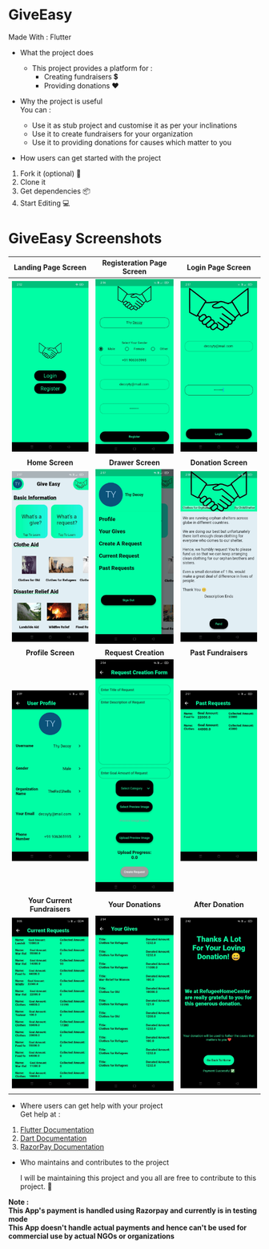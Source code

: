 # GiveEasy 

Made With : Flutter


- What the project does  
  - This project provides a platform for :
    - Creating fundraisers 💲
    - Providing donations ♥ 

- Why the project is useful  
You can :
  - Use it as stub project and customise it as per your inclinations
  - Use it to create fundraisers for your organization
  - Use it to providing donations for causes which matter to you

- How users can get started with the project  
1. Fork it (optional) 🍴
2. Clone it 
3. Get dependencies 📦
4. Start Editing 💻

<!-- <div align="center">     -->
# GiveEasy Screenshots   
<!-- </div> -->

<div align="center">  

| <div align="center"> **Landing Page Screen** </div> |<div align="center"> **Registeration Page Screen** </div> |<div align="center">  **Login Page Screen** </div>|
|--------------|-----------|------------|
| <img src="https://github.com/AkshaySiddannavar/give_easy/blob/75faed35088c46dbc6eb970070a7cfd2fd30fa9a/give_easy_screenshots/landing_page_screen.jpg" alt="landing_page_screen" width="200"/>      | <img src="https://github.com/AkshaySiddannavar/give_easy/blob/75faed35088c46dbc6eb970070a7cfd2fd30fa9a/give_easy_screenshots/registeration_page_screen.jpg" alt="registeration_page_screen" width="200"/>   | <img src="https://github.com/AkshaySiddannavar/give_easy/blob/75faed35088c46dbc6eb970070a7cfd2fd30fa9a/give_easy_screenshots/login_page_screen.jpg" alt="login_page_screen" width="200"/>       |
| <div align="center"> **Home Screen** </div> | <div align="center"> **Drawer Screen** </div> | <div align="center"> **Donation Screen** </div> |
| <img src="https://github.com/AkshaySiddannavar/give_easy/blob/75faed35088c46dbc6eb970070a7cfd2fd30fa9a/give_easy_screenshots/home_screen_screen.jpg" alt="home_screen_screen" width="200"/>      | <img src="https://github.com/AkshaySiddannavar/give_easy/blob/main/give_easy_screenshots/drawer_screen.jpg" alt="drawer_screen" width="200"/>  |    <img src="https://github.com/AkshaySiddannavar/give_easy/blob/75faed35088c46dbc6eb970070a7cfd2fd30fa9a/give_easy_screenshots/specific_donation_screen.jpg" alt="specific_donation_screen" width="200"/>    |
| <div align="center"> **Profile Screen** </div>| <div align="center"> **Request Creation** </div>| <div align="center"> **Past Fundraisers** </div>|
|<img src="https://github.com/AkshaySiddannavar/give_easy/blob/75faed35088c46dbc6eb970070a7cfd2fd30fa9a/give_easy_screenshots/profile_screen.jpg" alt="profile_screen" width="200"/> | <img src="https://github.com/AkshaySiddannavar/give_easy/blob/75faed35088c46dbc6eb970070a7cfd2fd30fa9a/give_easy_screenshots/request_creation_screen.jpg" alt="request_creation_screen" width="200"/> | <img src="https://github.com/AkshaySiddannavar/give_easy/blob/75faed35088c46dbc6eb970070a7cfd2fd30fa9a/give_easy_screenshots/past_requests_screen.jpg" alt="past_requests_screen" width="200"/> |
| <div align="center"> **Your Current Fundraisers** </div>| <div align="center"> **Your Donations** </div>|<div align="center"> **After Donation** </div> |
| <img src="https://github.com/AkshaySiddannavar/give_easy/blob/main/give_easy_screenshots/current_request_screen.jpg" alt="current_request_screen" width="200"/> | <img src="https://github.com/AkshaySiddannavar/give_easy/blob/75faed35088c46dbc6eb970070a7cfd2fd30fa9a/give_easy_screenshots/your_gives_screen.jpg" alt="your_gives_screen" width="200"/> | <img src="https://github.com/AkshaySiddannavar/give_easy/blob/75faed35088c46dbc6eb970070a7cfd2fd30fa9a/give_easy_screenshots/thank_you_screen.jpg" alt="thank_you_screen" width="200"/> |  
  
</div>

- Where users can get help with your project  
  Get help at :
1. [Flutter Documentation](https://docs.flutter.dev/)
2. [Dart Documentation](https://dart.dev/guides)
3. [RazorPay Documentation](https://razorpay.com/docs/api/)

- Who maintains and contributes to the project  
  
  I will be maintaining this project and you all are free to contribute to this project. 🤝
  
**Note :  
This App's payment is handled using Razorpay and currently is in testing mode  
This App doesn't handle actual payments and hence can't be used for commercial use by actual NGOs or organizations**
